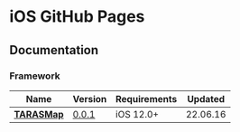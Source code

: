 # iOS GitHub Pages

## Documentation

### Framework
| Name | Version | Requirements | Updated |
| - | - | - | - |
| [**TARASMap**](https://twinnylab.github.io/ios/framework/documentation/tarasmap) | [0.0.1](https://github.com/twinnylab/ios/blob/hosting/CHANGELOG.md) | iOS 12.0+ | 22.06.16 |